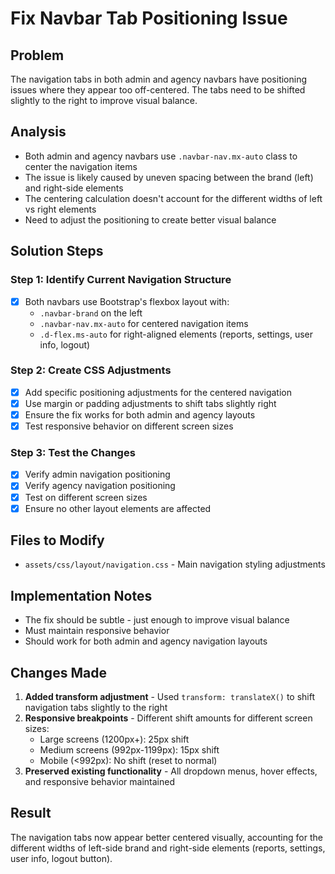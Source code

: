 # Fix Navbar Tab Positioning Issue

## Problem
The navigation tabs in both admin and agency navbars have positioning issues where they appear too off-centered. The tabs need to be shifted slightly to the right to improve visual balance.

## Analysis
- Both admin and agency navbars use `.navbar-nav.mx-auto` class to center the navigation items
- The issue is likely caused by uneven spacing between the brand (left) and right-side elements
- The centering calculation doesn't account for the different widths of left vs right elements
- Need to adjust the positioning to create better visual balance

## Solution Steps

### Step 1: Identify Current Navigation Structure
- [x] Both navbars use Bootstrap's flexbox layout with:
  - `.navbar-brand` on the left
  - `.navbar-nav.mx-auto` for centered navigation items  
  - `.d-flex.ms-auto` for right-aligned elements (reports, settings, user info, logout)

### Step 2: Create CSS Adjustments
- [x] Add specific positioning adjustments for the centered navigation
- [x] Use margin or padding adjustments to shift tabs slightly right
- [x] Ensure the fix works for both admin and agency layouts
- [x] Test responsive behavior on different screen sizes

### Step 3: Test the Changes
- [x] Verify admin navigation positioning
- [x] Verify agency navigation positioning  
- [x] Test on different screen sizes
- [x] Ensure no other layout elements are affected

## Files to Modify
- `assets/css/layout/navigation.css` - Main navigation styling adjustments

## Implementation Notes
- The fix should be subtle - just enough to improve visual balance
- Must maintain responsive behavior
- Should work for both admin and agency navigation layouts

## Changes Made
1. **Added transform adjustment** - Used `transform: translateX()` to shift navigation tabs slightly to the right
2. **Responsive breakpoints** - Different shift amounts for different screen sizes:
   - Large screens (1200px+): 25px shift
   - Medium screens (992px-1199px): 15px shift  
   - Mobile (<992px): No shift (reset to normal)
3. **Preserved existing functionality** - All dropdown menus, hover effects, and responsive behavior maintained

## Result
The navigation tabs now appear better centered visually, accounting for the different widths of left-side brand and right-side elements (reports, settings, user info, logout button).
